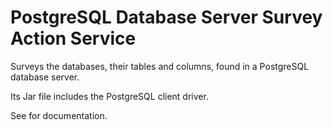 <!-- SPDX-License-Identifier: CC-BY-4.0 -->
<!-- Copyright Contributors to the Egeria project. -->

# PostgreSQL Database Server Survey Action Service

Surveys the databases, their tables and columns, found in a PostgreSQL database server.

Its Jar file includes the PostgreSQL client driver.

See [](https://egeria-project.org/connectors/databases/postgres-database-server-survey-action-service/) for documentation.